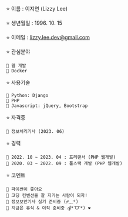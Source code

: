 ⭐ 이름 : 이지연 (Lizzy Lee)

⭐ 생년월일 : 1996. 10. 15

⭐ 이메일 : lizzy.lee.dev@gmail.com

⭐ 관심분야
```
🔸 웹 개발
🔸 Docker
```

⭐ 사용기술
```
🔸 Python: Django
🔸 PHP
🔸 Javascript: jQuery, Bootstrap
```

⭐ 자격증
```
🔸 정보처리기사 (2023. 06)
```

⭐ 경력
```
🔸 2022. 10 ~ 2023. 04 : 프리랜서 (PHP 웹개발)
🔸 2020. 03 ~ 2022. 09 : 풀스택 개발 (PHP 웹개발)
```

⭐ 코멘트
```
🔸 파이썬이 좋아요
🔸 코딩 컨벤션을 잘 지키는 사람이 되자!
🔸 정보보안기사 실기 준비중 (☍﹏⁰)
🔸 지금은 휴식 & 이직 준비중 ദ്ദി*ˊᗜˋ*) ❤️
```
